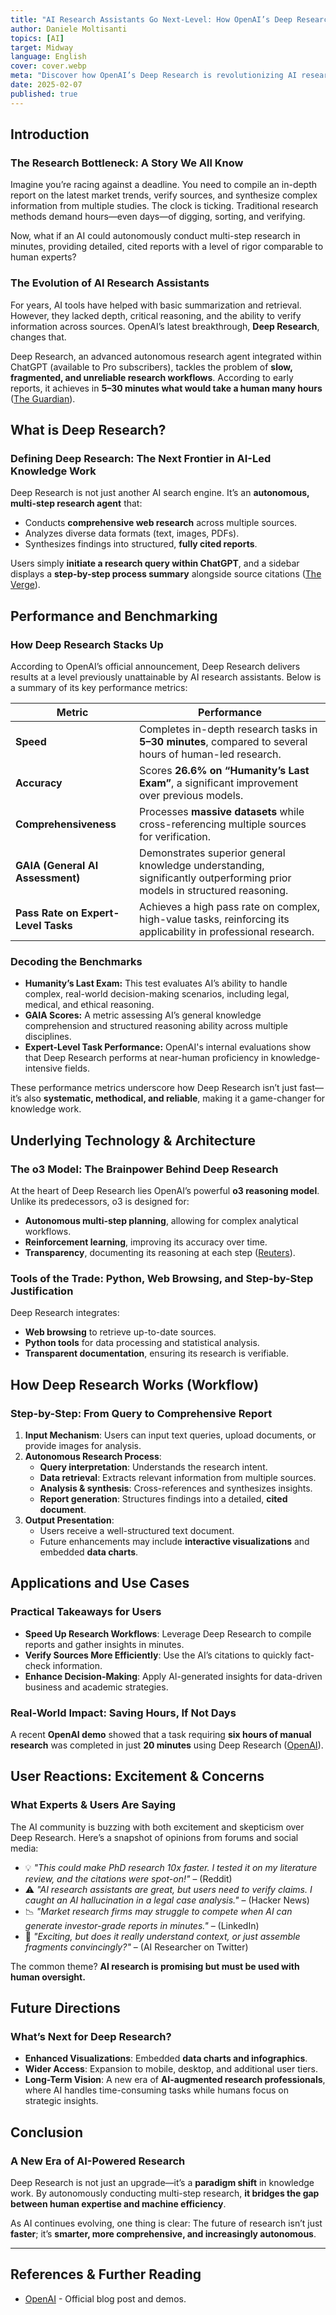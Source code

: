 ```yaml
---
title: "AI Research Assistants Go Next-Level: How OpenAI’s Deep Research Works"
author: Daniele Moltisanti
topics: [AI]
target: Midway
language: English
cover: cover.webp
meta: "Discover how OpenAI’s Deep Research is revolutionizing AI research assistants, delivering expert-level insights with citations in minutes. Explore its impact on knowledge work today!"
date: 2025-02-07
published: true
---
```



## Introduction

### The Research Bottleneck: A Story We All Know

Imagine you’re racing against a deadline. You need to compile an in-depth report on the latest market trends, verify sources, and synthesize complex information from multiple studies. The clock is ticking. Traditional research methods demand hours—even days—of digging, sorting, and verifying.

Now, what if an AI could autonomously conduct multi-step research in minutes, providing detailed, cited reports with a level of rigor comparable to human experts?

### The Evolution of AI Research Assistants

For years, AI tools have helped with basic summarization and retrieval. However, they lacked depth, critical reasoning, and the ability to verify information across sources. OpenAI’s latest breakthrough, **Deep Research**, changes that.

Deep Research, an advanced autonomous research agent integrated within ChatGPT (available to Pro subscribers), tackles the problem of **slow, fragmented, and unreliable research workflows**. According to early reports, it achieves in **5–30 minutes what would take a human many hours** ([The Guardian](#)).

## What is Deep Research?

### Defining Deep Research: The Next Frontier in AI-Led Knowledge Work

Deep Research is not just another AI search engine. It’s an **autonomous, multi-step research agent** that:

- Conducts **comprehensive web research** across multiple sources.
- Analyzes diverse data formats (text, images, PDFs).
- Synthesizes findings into structured, **fully cited reports**.

Users simply **initiate a research query within ChatGPT**, and a sidebar displays a **step-by-step process summary** alongside source citations ([The Verge](#)).

## Performance and Benchmarking

### How Deep Research Stacks Up

According to OpenAI’s official announcement, Deep Research delivers results at a level previously unattainable by AI research assistants. Below is a summary of its key performance metrics:

| Metric                              | Performance                                                                                                              |
|------------------------------------|------------------------------------------------------------------------------------------------------------------------|
| **Speed**                           | Completes in-depth research tasks in **5–30 minutes**, compared to several hours of human-led research.                  |
| **Accuracy**                        | Scores **26.6% on “Humanity’s Last Exam”**, a significant improvement over previous models.                              |
| **Comprehensiveness**               | Processes **massive datasets** while cross-referencing multiple sources for verification.                                |
| **GAIA (General AI Assessment)**    | Demonstrates superior general knowledge understanding, significantly outperforming prior models in structured reasoning. |
| **Pass Rate on Expert-Level Tasks** | Achieves a high pass rate on complex, high-value tasks, reinforcing its applicability in professional research.          |

### Decoding the Benchmarks

- **Humanity’s Last Exam:** This test evaluates AI’s ability to handle complex, real-world decision-making scenarios, including legal, medical, and ethical reasoning.
- **GAIA Scores:** A metric assessing AI’s general knowledge comprehension and structured reasoning ability across multiple disciplines.
- **Expert-Level Task Performance:** OpenAI's internal evaluations show that Deep Research performs at near-human proficiency in knowledge-intensive fields.

These performance metrics underscore how Deep Research isn’t just fast—it’s also **systematic, methodical, and reliable**, making it a game-changer for knowledge work.

## Underlying Technology & Architecture

### The o3 Model: The Brainpower Behind Deep Research

At the heart of Deep Research lies OpenAI’s powerful **o3 reasoning model**. Unlike its predecessors, o3 is designed for:

- **Autonomous multi-step planning**, allowing for complex analytical workflows.
- **Reinforcement learning**, improving its accuracy over time.
- **Transparency**, documenting its reasoning at each step ([Reuters](#)).

### Tools of the Trade: Python, Web Browsing, and Step-by-Step Justification

Deep Research integrates:

- **Web browsing** to retrieve up-to-date sources.
- **Python tools** for data processing and statistical analysis.
- **Transparent documentation**, ensuring its research is verifiable.

## How Deep Research Works (Workflow)

### Step-by-Step: From Query to Comprehensive Report

1. **Input Mechanism**: Users can input text queries, upload documents, or provide images for analysis.
2. **Autonomous Research Process**:
   - **Query interpretation**: Understands the research intent.
   - **Data retrieval**: Extracts relevant information from multiple sources.
   - **Analysis & synthesis**: Cross-references and synthesizes insights.
   - **Report generation**: Structures findings into a detailed, **cited document**.
3. **Output Presentation**:
   - Users receive a well-structured text document.
   - Future enhancements may include **interactive visualizations** and embedded **data charts**.

## Applications and Use Cases

### Practical Takeaways for Users

- **Speed Up Research Workflows**: Leverage Deep Research to compile reports and gather insights in minutes.
- **Verify Sources More Efficiently**: Use the AI’s citations to quickly fact-check information.
- **Enhance Decision-Making**: Apply AI-generated insights for data-driven business and academic strategies.

### Real-World Impact: Saving Hours, If Not Days

A recent **OpenAI demo** showed that a task requiring **six hours of manual research** was completed in just **20 minutes** using Deep Research ([OpenAI](#)).

## User Reactions: Excitement & Concerns

### What Experts & Users Are Saying

The AI community is buzzing with both excitement and skepticism over Deep Research. Here’s a snapshot of opinions from forums and social media:

- 💡 *"This could make PhD research 10x faster. I tested it on my literature review, and the citations were spot-on!"* – (Reddit)
- ⚠️ *"AI research assistants are great, but users need to verify claims. I caught an AI hallucination in a legal case analysis."* – (Hacker News)
- 📉 *"Market research firms may struggle to compete when AI can generate investor-grade reports in minutes."* – (LinkedIn)
- 🤔 *"Exciting, but does it really understand context, or just assemble fragments convincingly?"* – (AI Researcher on Twitter)

The common theme? **AI research is promising but must be used with human oversight.**

## Future Directions

### What’s Next for Deep Research?

- **Enhanced Visualizations**: Embedded **data charts and infographics**.
- **Wider Access**: Expansion to mobile, desktop, and additional user tiers.
- **Long-Term Vision**: A new era of **AI-augmented research professionals**, where AI handles time-consuming tasks while humans focus on strategic insights.

## Conclusion

### A New Era of AI-Powered Research

Deep Research is not just an upgrade—it’s a **paradigm shift** in knowledge work. By autonomously conducting multi-step research, **it bridges the gap between human expertise and machine efficiency**.

As AI continues evolving, one thing is clear: The future of research isn’t just **faster**; it’s **smarter, more comprehensive, and increasingly autonomous**.

---

## References & Further Reading

- [OpenAI](https://openai.com/index/introducing-deep-research/) - Official blog post and demos.

